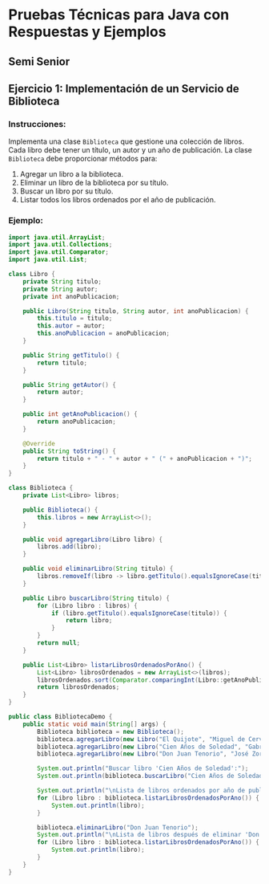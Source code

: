 # Pruebas Técnicas para Java con Respuestas y Ejemplos

## Semi Senior

## Ejercicio 1: Implementación de un Servicio de Biblioteca

### Instrucciones:
Implementa una clase `Biblioteca` que gestione una colección de libros. Cada libro debe tener un título, un autor y un año de publicación. La clase `Biblioteca` debe proporcionar métodos para:

1. Agregar un libro a la biblioteca.
2. Eliminar un libro de la biblioteca por su título.
3. Buscar un libro por su título.
4. Listar todos los libros ordenados por el año de publicación.

### Ejemplo:
```java
import java.util.ArrayList;
import java.util.Collections;
import java.util.Comparator;
import java.util.List;

class Libro {
    private String titulo;
    private String autor;
    private int anoPublicacion;

    public Libro(String titulo, String autor, int anoPublicacion) {
        this.titulo = titulo;
        this.autor = autor;
        this.anoPublicacion = anoPublicacion;
    }

    public String getTitulo() {
        return titulo;
    }

    public String getAutor() {
        return autor;
    }

    public int getAnoPublicacion() {
        return anoPublicacion;
    }

    @Override
    public String toString() {
        return titulo + " - " + autor + " (" + anoPublicacion + ")";
    }
}

class Biblioteca {
    private List<Libro> libros;

    public Biblioteca() {
        this.libros = new ArrayList<>();
    }

    public void agregarLibro(Libro libro) {
        libros.add(libro);
    }

    public void eliminarLibro(String titulo) {
        libros.removeIf(libro -> libro.getTitulo().equalsIgnoreCase(titulo));
    }

    public Libro buscarLibro(String titulo) {
        for (Libro libro : libros) {
            if (libro.getTitulo().equalsIgnoreCase(titulo)) {
                return libro;
            }
        }
        return null;
    }

    public List<Libro> listarLibrosOrdenadosPorAno() {
        List<Libro> librosOrdenados = new ArrayList<>(libros);
        librosOrdenados.sort(Comparator.comparingInt(Libro::getAnoPublicacion));
        return librosOrdenados;
    }
}

public class BibliotecaDemo {
    public static void main(String[] args) {
        Biblioteca biblioteca = new Biblioteca();
        biblioteca.agregarLibro(new Libro("El Quijote", "Miguel de Cervantes", 1605));
        biblioteca.agregarLibro(new Libro("Cien Años de Soledad", "Gabriel García Márquez", 1967));
        biblioteca.agregarLibro(new Libro("Don Juan Tenorio", "José Zorrilla", 1844));

        System.out.println("Buscar libro 'Cien Años de Soledad':");
        System.out.println(biblioteca.buscarLibro("Cien Años de Soledad"));

        System.out.println("\nLista de libros ordenados por año de publicación:");
        for (Libro libro : biblioteca.listarLibrosOrdenadosPorAno()) {
            System.out.println(libro);
        }

        biblioteca.eliminarLibro("Don Juan Tenorio");
        System.out.println("\nLista de libros después de eliminar 'Don Juan Tenorio':");
        for (Libro libro : biblioteca.listarLibrosOrdenadosPorAno()) {
            System.out.println(libro);
        }
    }
}
